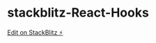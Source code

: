 # stackblitz-React-Hooks

[Edit on StackBlitz ⚡️](https://stackblitz.com/edit/stackblitz-starters-hcpsqv)